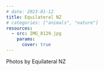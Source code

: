 ```yaml
---
# date: 2023-01-12
title: Equilateral NZ
# categories: ["animals", "nature"]
resources:
  - src: IMG_8129.jpg
    params:
      cover: true
---
```


Photos by Equilateral NZ